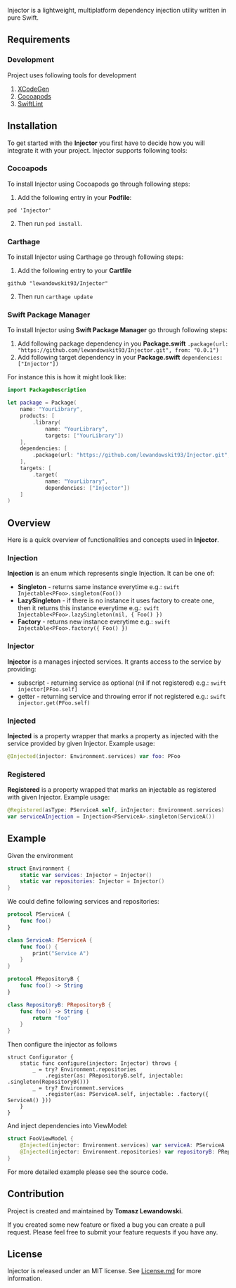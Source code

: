 Injector is a lightweight, multiplatform dependency injection utility written in pure Swift.

## Requirements

### Development
Project uses following tools for development
1. [XCodeGen](https://github.com/yonaskolb/XcodeGen)
2. [Cocoapods](https://cocoapods.org)
3. [SwiftLint](https://github.com/realm/SwiftLint)

## Installation

To get started with the **Injector** you first have to decide how you will integrate it with your project. Injector supports following tools:

### Cocoapods

To install Injector using Cocoapods go through following steps:

1. Add the following entry in your **Podfile**:
```
pod 'Injector'
```
2. Then run `pod install`.


### Carthage

To install Injector using Carthage go through following steps:

1. Add the following entry to your **Cartfile**

```
github "lewandowskit93/Injector"
```

2. Then run ```carthage update```

### Swift Package Manager

To install Injector using **Swift Package Manager** go through following steps:

1. Add following package dependency in you **Package.swift** ``` .package(url: "https://github.com/lewandowskit93/Injector.git", from: "0.0.1") ```
2. Add following target dependency in your **Package.swift** ``` dependencies: ["Injector"]) ```

For instance this is how it might look like:
```swift
import PackageDescription

let package = Package(
    name: "YourLibrary",
    products: [
        .library(
            name: "YourLibrary",
            targets: ["YourLibrary"])
    ],
    dependencies: [
        .package(url: "https://github.com/lewandowskit93/Injector.git", from: "0.0.1")
    ],
    targets: [
        .target(
            name: "YourLibrary",
            dependencies: ["Injector"])
    ]
)
```

## Overview

Here is a quick overview of functionalities and concepts used in **Injector**.

### Injection

**Injection** is an enum which represents single Injection. It can be one of:
- **Singleton** - returns same instance everytime e.g.: ```swift Injectable<PFoo>.singleton(Foo()) ```
- **LazySingleton** - if there is no instance it uses factory to create one, then it returns this instance everytime e.g.: ```swift Injectable<PFoo>.lazySingleton(nil, { Foo() }) ```
- **Factory** - returns new instance everytime e.g.: ```swift Injectable<PFoo>.factory({ Foo() }) ```

### Injector

**Injector** is a manages injected services. It grants access to the service by providing:
- subscript - returning service as optional (nil if not registered) e.g.: ```swift injector[PFoo.self]```
- getter - returning service and throwing error if not registered e.g.: ```swift injector.get(PFoo.self)```

### Injected
**Injected** is a property wrapper that marks a property as injected with the service provided by given Injector.
Example usage:
```swift
@Injected(injector: Environment.services) var foo: PFoo
```

### Registered
**Registered** is a property wrapped that marks an injectable as registered with given Injector.
Example usage:
```swift
@Registered(asType: PServiceA.self, inInjector: Environment.services)
var serviceAInjection = Injection<PServiceA>.singleton(ServiceA())
```

## Example

Given the environment
```swift
struct Environment {
    static var services: Injector = Injector()
    static var repositories: Injector = Injector()
}
```

We could define following services and repositories: 
```swift
protocol PServiceA {
    func foo()
}

class ServiceA: PServiceA {
    func foo() {
        print("Service A")
    }
}

protocol PRepositoryB {
    func foo() -> String
}

class RepositoryB: PRepositoryB {
    func foo() -> String {
        return "foo"
    }
}
```

Then configure the injector as follows
```
struct Configurator {
    static func configure(injector: Injector) throws {
        _ = try? Environment.repositories
            .register(as: PRepositoryB.self, injectable: .singleton(RepositoryB()))
        _ = try? Environment.services
            .register(as: PServiceA.self, injectable: .factory({ ServiceA() }))
    }
}
```

And inject dependencies into ViewModel:
```swift
struct FooViewModel {
    @Injected(injector: Environment.services) var serviceA: PServiceA
    @Injected(injector: Environment.repositories) var repositoryB: PRepositoryB
}
```

For more detailed example please see the source code.

## Contribution

Project is created and maintained by **Tomasz Lewandowski**.

If you created some new feature or fixed a bug you can create a pull request. Please feel free to submit your feature requests if you have any.

## License

Injector is released under an MIT license. See [License.md](LICENSE.md) for more information.
